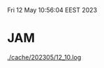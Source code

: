 Fri 12 May 10:56:04 EEST 2023
# JAM
<a href='./cache/202305/12_10.log'>./cache/202305/12_10.log</a>
